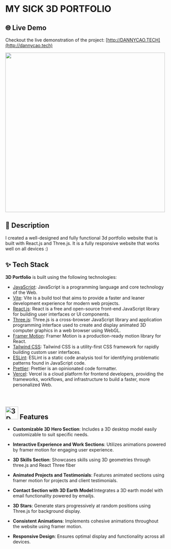 # MY SICK 3D PORTFOLIO

## 🌐 Live Demo 
Checkout the live demonstration of the project: [http://DANNYCAO.TECH](http://dannycao.tech) 


<img src="https://user-images.githubusercontent.com/74038190/225813708-98b745f2-7d22-48cf-9150-083f1b00d6c9.gif" width="500">

## 📖 Description
I created a well-designed and fully functional 3d portfolio website that is built with
React.js and Three.js. It is a fully responsive website that works well on all devices :)

## ✨ Tech Stack

**3D Portfolio** is built using the following technologies:</summary>

- [JavaScript](https://www.javascript.com/): JavaScript is a programming language and core technology of the Web.
- [Vite](https://vitejs.dev/): Vite is a build tool that aims to provide a faster and leaner
  development experience for modern web projects.
- [React.js](https://reactjs.org/): React is a free and open-source front-end JavaScript library for
  building user interfaces or UI components.
- [Three.js](https://threejs.org/): Three.js is a cross-browser JavaScript library and application
  programming interface used to create and display animated 3D computer graphics in a web browser
  using WebGL.
- [Framer Motion](https://www.framer.com/motion/): Framer Motion is a production-ready motion
  library for React.
- [Tailwind CSS](https://tailwindcss.com/): Tailwind CSS is a utility-first CSS framework for
  rapidly building custom user interfaces.
- [ESLint](https://eslint.org/): ESLint is a static code analysis tool for identifying problematic
  patterns found in JavaScript code.
- [Prettier](https://prettier.io/): Prettier is an opinionated code formatter.
- [Vercel](https://vercel.com/): Vercel is a cloud platform for frontend developers, providing the
  frameworks, workflows, and infrastructure to build a faster, more personalized Web.

</details><br/>

## <a name="features"><img src="https://img.icons8.com/?size=100&id=JqPsAHU3KcMG&format=png&color=000000" width="40" height="40" alt="3D Portfolio Logo"> Features</a>
- **Customizable 3D Hero Section**: Includes a 3D desktop model easily customizable to suit specific needs.

- **Interactive Experience and Work Sections**: Utilizes animations powered by framer motion for engaging user experience.

- **3D Skills Section**: Showcases skills using 3D geometries through three.js and React Three fiber

- **Animated Projects and Testimonials**: Features animated sections using framer motion for projects and client testimonials.

- **Contact Section with 3D Earth Model**:Integrates a 3D earth model with email functionality powered by emailjs.

- **3D Stars**: Generate stars progressively at random positions using Three.js for background display.

- **Consistent Animations**: Implements cohesive animations throughout the website using framer motion.

- **Responsive Design**: Ensures optimal display and functionality across all devices.
